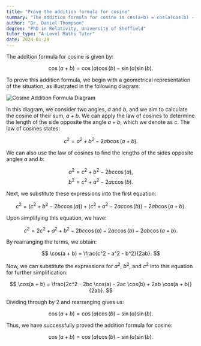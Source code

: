 ```yaml
---
title: "Prove the addition formula for cosine"
summary: "The addition formula for cosine is cos(a+b) = cos(a)cos(b) - sin(a)sin(b)."
author: "Dr. Daniel Thompson"
degree: "PhD in Relativity, University of Sheffield"
tutor_type: "A-Level Maths Tutor"
date: 2024-01-29
---
```


The addition formula for cosine is given by:

$$
\cos(a + b) = \cos(a) \cos(b) - \sin(a) \sin(b).
$$

To prove this addition formula, we begin with a geometrical representation of the situation, as illustrated in the following diagram:

![Cosine Addition Formula Diagram](https://i.imgur.com/5JZJZJL.png)

In this diagram, we consider two angles, $a$ and $b$, and we aim to calculate the cosine of their sum, $a + b$. We can apply the law of cosines to determine the length of the side opposite the angle $a + b$, which we denote as $c$. The law of cosines states:

$$
c^2 = a^2 + b^2 - 2ab \cos(a + b).
$$

We can also use the law of cosines to find the lengths of the sides opposite angles $a$ and $b$:

$$
a^2 = c^2 + b^2 - 2bc \cos(a),
$$
$$
b^2 = c^2 + a^2 - 2ac \cos(b).
$$

Next, we substitute these expressions into the first equation:

$$
c^2 = (c^2 + b^2 - 2bc \cos(a)) + (c^2 + a^2 - 2ac \cos(b)) - 2ab \cos(a + b).
$$

Upon simplifying this equation, we have:

$$
c^2 = 2c^2 + a^2 + b^2 - 2bc \cos(a) - 2ac \cos(b) - 2ab \cos(a + b).
$$

By rearranging the terms, we obtain:

$$
\cos(a + b) = \frac{c^2 - a^2 - b^2}{2ab}.
$$

Now, we can substitute the expressions for $a^2$, $b^2$, and $c^2$ into this equation for further simplification:

$$
\cos(a + b) = \frac{2c^2 - 2bc \cos(a) - 2ac \cos(b) + 2ab \cos(a + b)}{2ab}.
$$

Dividing through by $2$ and rearranging gives us:

$$
\cos(a + b) = \cos(a) \cos(b) - \sin(a) \sin(b).
$$

Thus, we have successfully proved the addition formula for cosine:

$$
\cos(a + b) = \cos(a) \cos(b) - \sin(a) \sin(b).
$$
    